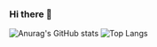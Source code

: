 ### Hi there 👋

![Anurag's GitHub stats](https://github-readme-stats.vercel.app/api?username=swlee052&show_icons=true&theme=tokyonight)
![Top Langs](https://github-readme-stats.vercel.app/api/top-langs/?username=swlee052&layout=compact&theme=tokyonight)

<!--
**swlee052/swlee052** is a ✨ _special_ ✨ repository because its `README.md` (this file) appears on your GitHub profile.

Here are some ideas to get you started:

- 🔭 I’m currently working on ...
- 🌱 I’m currently learning ...
- 👯 I’m looking to collaborate on ...
- 🤔 I’m looking for help with ...
- 💬 Ask me about ...
- 📫 How to reach me: swlee052@gmail.com
- 😄 Pronouns: He / Him
- ⚡ Fun fact: ...
-->
